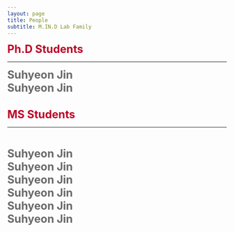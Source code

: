 ```yaml
---
layout: page
title: People
subtitle: M.IN.D Lab Family
---
```


<b><span style="font-size: 25px !important; color: #BD0026;">Ph.D Students</span></b>
<hr>

<b><span style="font-size: 25px !important; color: #696969;">Suhyeon Jin</span></b>
<br>
<b><span style="font-size: 25px !important; color: #696969;">Suhyeon Jin</span></b>

<br>
<b><span style="font-size: 25px !important; color: #BD0026;">MS Students</span></b>
<hr>
<br>


<b><span style="font-size: 25px !important; color: #696969;">Suhyeon Jin</span></b>
<br>
<b><span style="font-size: 25px !important; color: #696969;">Suhyeon Jin</span></b>
<br>
<b><span style="font-size: 25px !important; color: #696969;">Suhyeon Jin</span></b>
<br>
<b><span style="font-size: 25px !important; color: #696969;">Suhyeon Jin</span></b>
<br>
<b><span style="font-size: 25px !important; color: #696969;">Suhyeon Jin</span></b>
<br>
<b><span style="font-size: 25px !important; color: #696969;">Suhyeon Jin</span></b>
<br>


